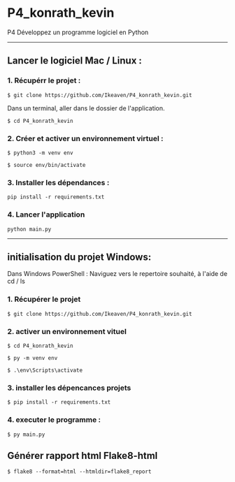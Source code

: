 # P4_konrath_kevin

P4 Développez un programme logiciel en Python

____
## Lancer le logiciel Mac / Linux :


### 1. Récupérr le projet :

`$ git clone https://github.com/Ikeaven/P4_konrath_kevin.git`


Dans un terminal, aller dans le dossier de l'application.

`$ cd P4_konrath_kevin`
### 2. Créer et activer un environnement virtuel :

`$ python3 -m venv env`

`$ source env/bin/activate`

### 3. Installer les dépendances :

`pip install -r requirements.txt`

### 4. Lancer l'application

`python main.py`


____
## initialisation du projet Windows:

Dans Windows PowerShell : Naviguez vers le repertoire souhaité, à l'aide de cd / ls

### 1. Récupérer le projet

`$ git clone https://github.com/Ikeaven/P4_konrath_kevin.git`

### 2. activer un environnement vituel

`$ cd P4_konrath_kevin`

`$ py -m venv env`

`$ .\env\Scripts\activate`

### 3. installer les dépencances projets

`$ pip install -r requirements.txt`

### 4. executer le programme :

`$ py main.py`

## Générer rapport html Flake8-html

`$ flake8 --format=html --htmldir=flake8_report`